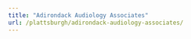 ```yaml
---
title: "Adirondack Audiology Associates"
url: /plattsburgh/adirondack-audiology-associates/
---
```

